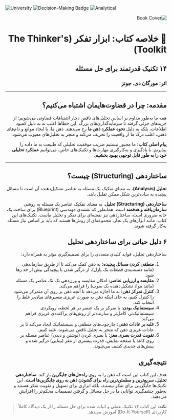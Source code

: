 ![University](https://img.shields.io/badge/University-A0332B?style=for-the-badge&logo=circuitverse&logoColor=FFFFFF)
![Decision-Making Badge](https://img.shields.io/badge/build-Skills-brightgreen?style=for-the-badge&logo=trillertv&logoColor=FFFFFF&logoSize=auto&label=Decision-Making&labelColor=%23222222&color=0077B6&link=message)
![Analytical](https://img.shields.io/badge/build-Toolkit-Amber?style=for-the-badge&logo=syncthing&logoColor=FFFFFF&logoSize=auto&label=Analytical%20Thinking&color=FFB300)


<div dir="rtl">

<!-- Book image -->
<img src="../../images/The Thinkers Toolkit 14 Powerful Techniques for Problem Solving.jpg" alt="Book Cover"/>

# 🧠 خلاصه کتاب: ابزار تفکر (The Thinker's Toolkit)
## ۱۴ تکنیک قدرتمند برای حل مسئله
### اثر: مورگان دی. جونز

---

## مقدمه: چرا در قضاوت‌هایمان اشتباه می‌کنیم؟

همه ما به‌طور مداوم بر اساس تحلیل‌های ناقص دچار اشتباهات قضاوتی می‌شویم؛ از خریدهای جزئی گرفته تا سرمایه‌گذاری‌های بزرگ. این خطاها اغلب نه به دلیل کمبود اطلاعات، بلکه به دلیل **نحوه عملکرد ذهن ما** رخ می‌دهند. ذهن ما، با ایجاد موانع و دام‌های ذهنی، اغلب درک ما از واقعیت را تحریف می‌کند و منجر به تحلیل‌های معیوب می‌شود.

**پیام اصلی کتاب:** ما مجبور نیستیم ضریب موفقیت تحلیلی که طبیعت به ما داده را بپذیریم. با یادگیری و به‌کارگیری مهارت‌ها و تکنیک‌های خاص، می‌توانیم **عملکرد تحلیلی خود را به طور قابل توجهی بهبود بخشیم**.

---

## ساختاردهی (Structuring) چیست؟

**تحلیل (Analysis)**، به معنای تفکیک یک مسئله به عناصر تشکیل‌دهنده آن است تا مسائل پیچیده به ساده‌ترین شکل ممکن تقلیل یابند.

**ساختاردهی (Structuring) تحلیل**، به معنای تفکیک عناصر یک مسئله به روشی **سازمان‌یافته و هدفمند** است. همانطور که نقشه‌ی مهندسی (Blueprint) برای ساخت یک خانه ضروری است، ساختاردهی نیز نقشه‌ای برای تفکر و تحلیل ماست. تکنیک‌های این کتاب، مانند ابزارهای یک نجار، مجموعه‌ای از روش‌ها هستند که باید بر اساس نیاز مسئله به‌کار گرفته شوند.

## ۶ دلیل حیاتی برای ساختاردهی تحلیل

ساختاردهی تحلیل، فواید کلیدی متعددی را برای تصمیم‌گیری مؤثر به همراه دارد:

1.  **منطقی کردن مسائل پیچیده:** به ذهن کمک می‌کند تا از طریق سازماندهی (مانند دسته‌بندی قطعات یک پازل)، از درگیر شدن با پیچیدگی بیش از حد رها شود.
2.  **مقایسه و ارزیابی عناصر:** امکان مقایسه و وزن‌دهی تک تک عناصر یک مسئله (مانند مواد تشکیل‌دهنده یک سوپ) را فراهم می‌کند.
3.  **کنترل تمرکز ذهن:** به ما اجازه می‌دهد تا آنچه ذهن بر روی آن متمرکز می‌شود را کنترل کنیم، به جای اینکه ذهن به صورت غریزی مسیرهای میان‌بر غلط را انتخاب کند.
4.  **سیستماتیک بودن:** با تمرکز بر یک عنصر در هر لحظه، رویکردی سیستماتیک‌تر، کامل‌تر و سازنده‌تر از روش‌های پراکنده‌ی غریزی فراهم می‌کند.
5.  **غلبه بر عادات ذهنی:** چارچوب‌های منطقی و سیستماتیک ایجاد می‌کند تا بر عادات غریزی ذهن که منجر به تحلیل ناقص می‌شوند، غلبه کنیم.
6.  **تقویت قدرت بصری مغز:** با بصری کردن (نوشتن و دیدن) عناصر مسئله بر روی کاغذ یا صفحه نمایش، قدرت بیشتری از مغز (بینایی) درگیر شده و بینش‌های جدیدی کشف می‌شوند.

## نتیجه‌گیری

هدف این کتاب این است که ذهن را به روی **راه‌حل‌های جایگزین** باز کند. **ساختاردهی تحلیل، سریع‌ترین و مطمئن‌ترین راه برای گشودن ذهن به روی جایگزین‌ها است.** این تکنیک‌ها جایگزینی برای تفکر نیستند، بلکه ابزاری برای تسهیل و تقویت تفکر هستند و به‌طور چشمگیری توانایی ما در حل مسائل و گرفتن تصمیمات محکم‌تر را افزایش می‌دهند.

> **نکته:** این کتاب ۱۴ تکنیک عملی و اثبات شده برای حل مسئله را از یک دیدگاه کاملاً کاربردی (Do-It-Yourself) آموزش می‌دهد.

</div>
